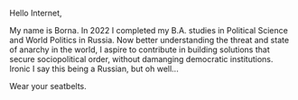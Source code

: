Hello Internet,

My name is Borna. In 2022 I completed my B.A. studies in Political Science and World Politics in Russia.
Now better understanding the threat and state of anarchy in the world, I aspire to contribute in building solutions that secure sociopolitical order, without damanging democratic institutions.
Ironic I say this being a Russian, but oh well...


Wear your seatbelts.
